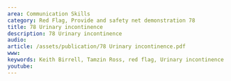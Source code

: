 ```yaml
---
area: Communication Skills
category: Red Flag, Provide and safety net demonstration 78
title: 78 Urinary incontinence
description: 78 Urinary incontinence
audio: 
article: /assets/publication/78 Urinary incontinence.pdf
www: 
keywords: Keith Birrell, Tamzin Ross, red flag, Urinary incontinence
youtube: 
--- 
```

